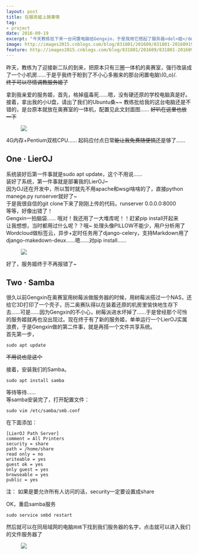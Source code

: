 ```yaml
---
layout: post
title: 在服务姬上搞事情
tag:
- project
date: 2016-09-19
excerpt: "今天教练批下来一台闲置电脑给Gengxin，于是我用它搭起了服务器<del>姬</del>"
image: http://images2015.cnblogs.com/blog/831801/201609/831801-20160919213506340-1828196577.png
feature: http://images2015.cnblogs.com/blog/831801/201609/831801-20160919213329590-1081767775.png
---
```


昨天，教练为了迎接新二队的到来，把原本只有三圈一体机的奥赛室，强行改装成了一个小机房……于是乎我终于盼到了不小心多搬来的那台闲置电脑\\(0_o)/.  
~~终于可以尽情调教服务姬了~~  

拿到我亲爱的服务姬，首先，格掉瘟毒死……嗯，没有硬还原的学校电脑真是好。接着，拿出我的小U盘，请出了我们的Ubuntu桑~~ 教练批给我的这台电脑还是不错的，是台原本就放在奥赛室的一体机，配置见此文封面图…… ~~好叭在这里也放一下~~  
<figure>
  <a href="http://images2015.cnblogs.com/blog/831801/201609/831801-20160919213506340-1828196577.png"><img src="http://images2015.cnblogs.com/blog/831801/201609/831801-20160919213506340-1828196577.png"></a>
</figure>

4G内存+Pentium双核CPU…… 起码应付点日常~~能让我免费随便搞~~还是够了……  

## One · LierOJ  
系统装好后第一件事就是sudo apt update，这个不用说……  
装好了系统，第一件事就是部署我的LierOJ~  
因为OJ还在开发中，所以暂时就先不用apache和wsgi啥啥的了，直接python manege.py runserver就好了~  
于是我很自信的git clone下来了刚刚上传的代码，runserver 0.0.0.0:8000  
等等，好像出错了！  
Gengxin一拍脑袋…… 哦对！我还用了一大堆库呢！！赶紧pip install开起来  
让我想想，当时都用过什么呢？？哦~ 处理头像PILLOW不能少，用户分析用了Wordcloud做标签云，异步+定时任务用了django-celery，支持Markdown用了django-makedown-deux……嗯……对pip install……
<figure>
  <a href="http://images2015.cnblogs.com/blog/831801/201609/831801-20160919213329590-1081767775.png"><img src="http://images2015.cnblogs.com/blog/831801/201609/831801-20160919213329590-1081767775.png"></a>
</figure>
好了，服务姬终于不再报错了~  

## Two · Samba

很久以前Gengxin在奥赛室用树莓派做服务器的时候，用树莓派搭过一个NAS，还给它3D打印了一个壳子，历二奥赛队得以在装着还原的机房里愉快地生存下去……可是……因为Gengxin的不小心，树莓派进水坏掉了……于是曾经那个可怜的服务姬就再也没出现过。现在终于有了新的服务姬，单单运行一个LierOJ实属浪费，于是Gengxin做的第二件事，就是再搭一个文件共享系统。  
首先第一步，

~~~
sudo apt update
~~~

~~不用说也是这个~~  

接着，安装我们的Samba。

~~~
sudo apt install samba
~~~

等待等待……  
等samba安装完了，打开配置文件：

~~~
sudo vim /etc/samba/smb.conf
~~~

在下面添加：

~~~
[LierOJ Path Server]
comment = All Printers
security = share
path = /home/share
read only = no
writeable = yes
guest ok = yes
only guest = yes
browseable = yes
public = yes
~~~

注： 如果是要允许所有人访问的话，security一定要设置成share  

OK，重启samba服务

~~~
sudo service smbd restart
~~~

然后就可以在同局域网的电脑`网络`下找到我们服务器的名字，点击就可以进入我们的文件服务器了

<figure>
  <a href="http://images2015.cnblogs.com/blog/831801/201609/831801-20160925195338592-1970098819.png"><img src="http://images2015.cnblogs.com/blog/831801/201609/831801-20160925195338592-1970098819.png"></a>
</figure>
